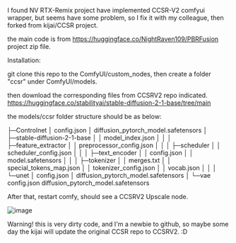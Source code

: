 I found NV RTX-Remix project have implemented CCSR-V2 comfyui wrapper, but seems have some problem, so I fix it with my colleague, then forked from kijai/CCSR project.

the main code is from https://huggingface.co/NightRaven109/PBRFusion project zip file.

Installation:

git clone this repo to the ComfyUI/custom_nodes, then create a folder "ccsr" under ComfyUI/models.

then download the corresponding files from CCSRV2 repo indicated. https://huggingface.co/stabilityai/stable-diffusion-2-1-base/tree/main

the models/ccsr folder structure should be as below:

├─Controlnet
│      config.json
│      diffusion_pytorch_model.safetensors
│
├─stable-diffusion-2-1-base
│  │  model_index.json
│  │
│  ├─feature_extractor
│  │      preprocessor_config.json
│  │
│  ├─scheduler
│  │      scheduler_config.json
│  │
│  ├─text_encoder
│  │      config.json
│  │      model.safetensors
│  │
│  ├─tokenizer
│  │      merges.txt
│  │      special_tokens_map.json
│  │      tokenizer_config.json
│  │      vocab.json
│  │
│  └─unet
│          config.json
│          diffusion_pytorch_model.safetensors
│
└─vae
        config.json
        diffusion_pytorch_model.safetensors


After that, restart comfy, should see a CCSRV2 Upscale node.

![image](https://github.com/user-attachments/assets/0b37ccff-8786-4bf9-b52b-604247f4a04d)


Warning! this is very dirty code, and I'm a newbie to github, so maybe some day the kijai will update the original CCSR repo to CCSRV2. :D
